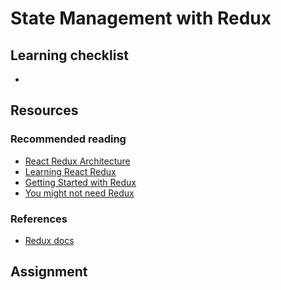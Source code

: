# State Management with Redux

## Learning checklist
- 
<!-- David's redux notes: https://docs.google.com/document/d/1m66MlvngoiSVArPHFDzV0SHBVDE340GiOUmwKOwVeEM/edit -->
## Resources

### Recommended reading

- [React Redux Architecture](https://jrsinclair.com/articles/2018/react-redux-javascript-architecture/)
- [Learning React Redux](https://css-tricks.com/learning-react-redux/)
- [Getting Started with Redux](https://egghead.io/courses/getting-started-with-redux)
- [You might not need Redux](https://medium.com/@dan_abramov/you-might-not-need-redux-be46360cf367)

### References
- [Redux docs](https://redux.js.org/)

## Assignment
